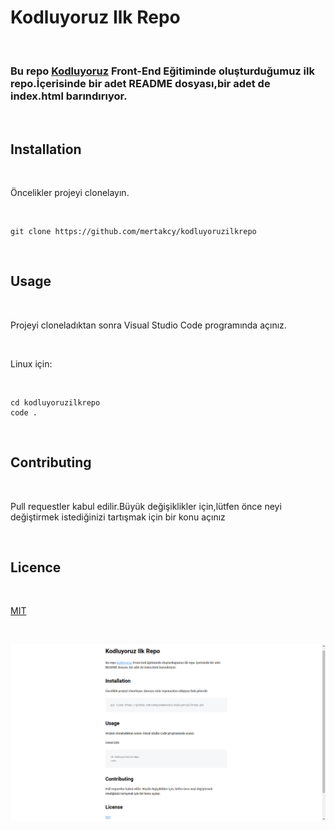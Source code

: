 # **Kodluyoruz Ilk Repo**

<br>

### Bu repo [Kodluyoruz](https://www.kodluyoruz.org/) Front-End Eğitiminde oluşturduğumuz ilk repo.İçerisinde bir adet README dosyası,bir adet de index.html barındırıyor.

<br>

## **Installation**

<br>

Öncelikler projeyi clonelayın.

<br>

``` 
git clone https://github.com/mertakcy/kodluyoruzilkrepo
```

<br>

## **Usage**

<br>

Projeyi cloneladıktan sonra Visual Studio Code programında açınız.

<br>

Linux için:  

<br>

``` 
cd kodluyoruzilkrepo
code .
```
<br>

## **Contributing**
<br>

Pull requestler kabul edilir.Büyük değişiklikler için,lütfen önce neyi değiştirmek istediğinizi tartışmak için bir konu açınız

<br>

## **Licence**

<br>

[MIT](mıt.com)

<br>

![Image](https://raw.githubusercontent.com/Kodluyoruz/taskforce/main/git/odev1/figures/markdown.png )
